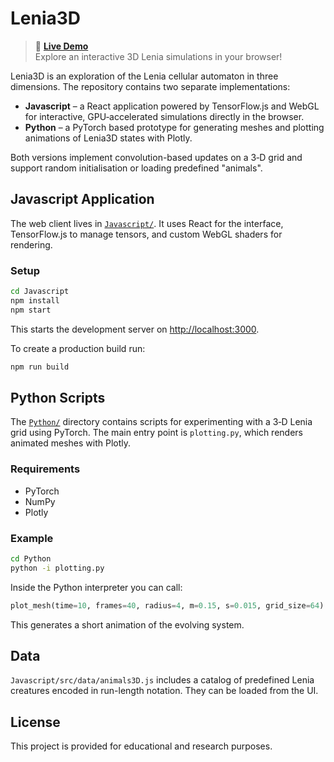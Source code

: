 # Lenia3D

> 🚀 **[Live Demo](https://katielocks.github.io/Projects/Lenia3D/)**  
> Explore an interactive 3D Lenia simulations in your browser!

Lenia3D is an exploration of the Lenia cellular automaton in three dimensions. The repository contains two separate implementations:

* **Javascript** – a React application powered by TensorFlow.js and WebGL for interactive, GPU‑accelerated simulations directly in the browser.
* **Python** – a PyTorch based prototype for generating meshes and plotting animations of Lenia3D states with Plotly.

Both versions implement convolution-based updates on a 3‑D grid and support random initialisation or loading predefined "animals".

## Javascript Application

The web client lives in [`Javascript/`](Javascript/). It uses React for the interface, TensorFlow.js to manage tensors, and custom WebGL shaders for rendering.


### Setup
```bash
cd Javascript
npm install
npm start
```
This starts the development server on <http://localhost:3000>.

To create a production build run:
```bash
npm run build
```

## Python Scripts

The [`Python/`](Python/) directory contains scripts for experimenting with a 3‑D Lenia grid using PyTorch. The main entry point is `plotting.py`, which renders animated meshes with Plotly.

### Requirements
- PyTorch
- NumPy
- Plotly

### Example
```bash
cd Python
python -i plotting.py
```
Inside the Python interpreter you can call:
```python
plot_mesh(time=10, frames=40, radius=4, m=0.15, s=0.015, grid_size=64)
```
This generates a short animation of the evolving system.

## Data

`Javascript/src/data/animals3D.js` includes a catalog of predefined Lenia creatures encoded in run-length notation. They can be loaded from the UI.

## License

This project is provided for educational and research purposes.

